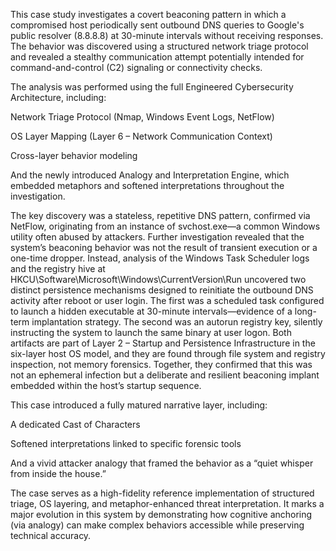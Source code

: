This case study investigates a covert beaconing pattern in which a compromised host periodically sent outbound DNS queries to Google's public resolver (8.8.8.8) at 30-minute intervals without receiving responses. The behavior was discovered using a structured network triage protocol and revealed a stealthy communication attempt potentially intended for command-and-control (C2) signaling or connectivity checks.

The analysis was performed using the full Engineered Cybersecurity Architecture, including:

Network Triage Protocol (Nmap, Windows Event Logs, NetFlow)

OS Layer Mapping (Layer 6 – Network Communication Context)

Cross-layer behavior modeling

And the newly introduced Analogy and Interpretation Engine, which embedded metaphors and softened interpretations throughout the investigation.

The key discovery was a stateless, repetitive DNS pattern, confirmed via NetFlow, originating from an instance of svchost.exe—a common Windows utility often abused by attackers. Further investigation revealed that the system’s beaconing behavior was not the result of transient execution or a one-time dropper. Instead, analysis of the Windows Task Scheduler logs and the registry hive at HKCU\\Software\\Microsoft\\Windows\\CurrentVersion\\Run uncovered two distinct persistence mechanisms designed to reinitiate the outbound DNS activity after reboot or user login. The first was a scheduled task configured to launch a hidden executable at 30-minute intervals—evidence of a long-term implantation strategy. The second was an autorun registry key, silently instructing the system to launch the same binary at user logon. Both artifacts are part of Layer 2 – Startup and Persistence Infrastructure in the six-layer host OS model, and they are found through file system and registry inspection, not memory forensics. Together, they confirmed that this was not an ephemeral infection but a deliberate and resilient beaconing implant embedded within the host’s startup sequence.



This case introduced a fully matured narrative layer, including:

A dedicated Cast of Characters

Softened interpretations linked to specific forensic tools

And a vivid attacker analogy that framed the behavior as a “quiet whisper from inside the house.”

The case serves as a high-fidelity reference implementation of structured triage, OS layering, and metaphor-enhanced threat interpretation. It marks a major evolution in this system by demonstrating how cognitive anchoring (via analogy) can make complex behaviors accessible while preserving technical accuracy.



